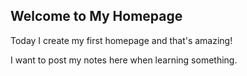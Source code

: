 ## Welcome to My Homepage

Today I create my first homepage and that's amazing!

I want to post my notes here when learning something.
